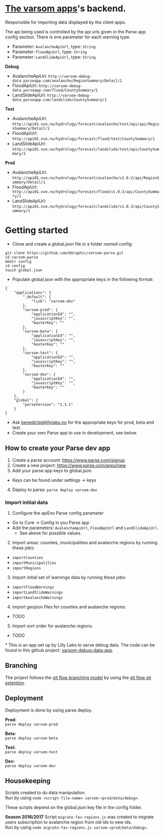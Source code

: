 [The varsom apps](http://github.com/varsom-apps)'s backend.
=======

Responsible for importing data displayed by the client apps. 

The api being used is controlled by the api urls given in the Parse app config section.
There is one parameter for each warning type.

* Parameter: `AvalancheApiUrl`, type: `String` 
* Parameter: `FloodApiUrl`, type: `String`
* Parameter: `LandSlideApiUrl`, type: `String`

**Debug**
* AvalancheApiUrl: `http://varsom-debug-data.parseapp.com/avalanche/RegionSummary/Detail/1`
* FloodApiUrl: `http://varsom-debug-data.parseapp.com/flood/CountySummary/1`
* LandSlideApiUrl: `http://varsom-debug-data.parseapp.com/landslide/CountySummary/1`

**Test**
* AvalancheApiUrl: `http://api01.nve.no/hydrology/forecast/avalanche/test/api/api/RegionSummary/Detail/1`
* FloodApiUrl: `http://api01.nve.no/hydrology/forecast/flood/test/CountySummary/1`
* LandSlideApiUrl: `http://api01.nve.no/hydrology/forecast/landslide/test/api/CountySummary/1`

**Prod**
* AvalancheApiUrl: `http://api01.nve.no/hydrology/forecast/avalanche/v2.0.2/api/RegionSummary/Detail/1`
* FloodApiUrl: ` http://api01.nve.no/hydrology/forecast/flood/v1.0.3/api/CountySummary/1`
* LandSlideApiUrl: `http://api01.nve.no/hydrology/forecast/landslide/v1.0.3/api/CountySummary/1`


# Getting started

* Clone and create a global.json file in a folder named config:

``` 
git clone https://github.com/bGraphic/varsom-parse.git
cd varsom-parse
mkdir config
cd config
touch global.json

```
* Populate global.json with the appropriate keys in the following format:

``` 
{
    "applications": {
        "_default": {
            "link": "varsom-dev"
        },
        "varsom-prod": {
            "applicationId": "",
            "javascriptKey": "",
            "masterKey": ""
        },
        "varsom-beta": {
            "applicationId": "",
            "javascriptKey": "",
            "masterKey": ""
        },
        "varsom-test": {
            "applicationId": "",
            "javascriptKey": "",
            "masterKey": ""
        },
        "varsom-dev": {
            "applicationId": "",
            "javascriptKey": "",
            "masterKey": ""
        }
    },
    "global": {
        "parseVersion": "1.3.1"
    }
}

```
  * Ask benedicte@lillylabs.no for the appropriate keys for prod, beta and test.
  * Create your own Parse app to use in development, see below.

## How to create your Parse dev app

1. Create a parse account: https://www.parse.com/signup
2. Create a new project: https://www.parse.com/apps/new
3. Add your parse app keys to global.json.
  * Keys can be found under settings -> keys
4. Deploy to parse: `parse deploy varsom-dev`

### Import initial data
1. Configure the apiEnv Parse config parameter
  * Go to Core -> Config in you Parse app
  * Add the parameters: `AvalancheApiUrl`, `FloodApiUrl` and `LandSlideApiUrl`. 
    * See above for possible values.
2. Import areas: counties, municipalities and avalanche regions by running these jobs: 
  * `importCounties`
  * `importMunicipalities`
  * `importRegions`
3. Import initial set of warnings data by running these jobs:
  * `importFloodWarnings`
  * `importLandSlideWarnings`
  * `importAvalancheWarnings`
4. Import geojson files for counties and avalanche regions:
  * TODO
5. Import sort order for avalanche regions:
  * TODO

\* This is an app set up by Lilly Labs to serve debug data. The code can be found
    in this github project: [varsom-debug-data-app](https://github.com/bGraphic/varsom-debug-data-app).
    
## Branching
The project follows the [git flow branching model](http://nvie.com/posts/a-successful-git-branching-model/) 
by using the [git flow git extention](https://github.com/nvie/gitflow).

## Deployment
Deployment is done by using parse deploy.

**Prod:**  
`parse deploy varsom-prod`  

**Beta:**  
`parse deploy varsom-beta`

**Test:**  
`parse deploy varsom-test`

**Dev:**   
`parse deploy varsom-dev`

## Housekeeping
Scripts created to do data manipulation.  
Run by using `node <script-file-name> varsom-<prod/beta/debug>`.

These scripts depend on the global.json key file in the config folder.

**Season 2016/2017**
Script `migrate-fav-regions.js` was created to migrate users subscription to avalanche region from old ids to new ids.  
Run by using `node migrate-fav-regions.js varsom-<prod/beta/debug>`.


